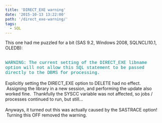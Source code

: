 ```yaml
---
title: 'DIRECT_EXE warning'
date: '2015-10-13 13:22:00'
path: '/direct_exe-warning/'
tags:
  - SQL
---
```


This one had me puzzled for a bit (SAS 9.2, Windows 2008,&nbsp;SQLNCLI10.1, OLEDB):<br /><br /><div style="margin-bottom: 0.0001pt;"><span style="background: white; color: teal; font-family: &quot;Courier New&quot;;">WARNING: The current setting of the DIRECT_EXE libname option will not allow this SQL statement to be passed directly to the DBMS for processing.</span></div><br />Explicitly setting the DIRECT_EXE option to DELETE had no effect. &nbsp;Assigning the library in a new session, and performing the update also worked fine. &nbsp;Thankfully the SYSCC variable was not affected, so jobs / processes continued to run, but still...<br /><br />Anyways, it turned out this was actually caused by the SASTRACE option! &nbsp;Turning this OFF removed the warning.
